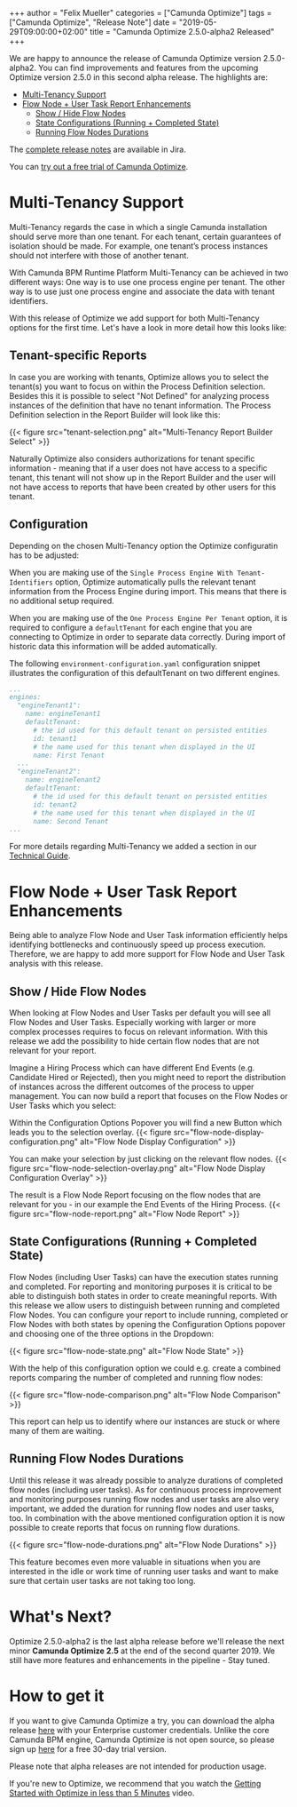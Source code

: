 +++
author = "Felix Mueller"
categories = ["Camunda Optimize"]
tags = ["Camunda Optimize", "Release Note"]
date = "2019-05-29T09:00:00+02:00"
title = "Camunda Optimize 2.5.0-alpha2 Released"
+++

We are happy to announce the release of Camunda Optimize version 2.5.0-alpha2.
You can find improvements and features from the upcoming Optimize version 2.5.0 in this second alpha release. The highlights are:

- [Multi-Tenancy Support](/post/2019/05/camunda-optimize-25-alpha2-released/#multi-tenancy-support)
- [Flow Node + User Task Report Enhancements](/post/2019/05/camunda-optimize-25-alpha2-released/#flow-node-user-task-report-enhancements)
  - [Show / Hide Flow Nodes](/post/2019/05/camunda-optimize-25-alpha2-released/#show-hide-flow-nodes)
  - [State Configurations (Running + Completed State)](/post/2019/05/camunda-optimize-25-alpha2-released/#state-configurations-running-completed-state)
  - [Running Flow Nodes Durations](/post/2019/05/camunda-optimize-25-alpha2-released/#running-flow-nodes-durations)

The [complete release notes](https://jira.camunda.com/secure/ReleaseNote.jspa?projectId=10730&version=15407) are available in Jira.

<!--more-->

You can [try out a free trial of Camunda Optimize](#how-to-get-it).

# Multi-Tenancy Support

Multi-Tenancy regards the case in which a single Camunda installation should serve more than one tenant. For each tenant, certain guarantees of isolation should be made. For example, one tenant’s process instances should not interfere with those of another tenant.

With Camunda BPM Runtime Platform Multi-Tenancy can be achieved in two different ways:
One way is to use one process engine per tenant. The other way is to use just one process engine and associate the data with tenant identifiers.

With this release of Optimize we add support for both Multi-Tenancy options for the first time. Let's have a look in more detail how this looks like:

## Tenant-specific Reports

In case you are working with tenants, Optimize allows you to select the tenant(s) you want to focus on within the Process Definition selection. Besides this it is possible to select "Not Defined" for analyzing process instances of the definition that have no tenant information. The Process Definition selection in the Report Builder will look like this:

{{< figure src="tenant-selection.png" alt="Multi-Tenancy Report Builder Select" >}}

Naturally Optimize also considers authorizations for tenant specific information - meaning that if a user does not have access to a specific tenant, this tenant will not show up in the Report Builder and the user will not have access to reports that have been created by other users for this tenant.

## Configuration

Depending on the chosen Multi-Tenancy option the Optimize configuratin has to be adjusted:

When you are making use of the `Single Process Engine With Tenant-Identifiers` option, Optimize automatically pulls the relevant tenant information from the Process Engine during import. This means that there is no additional setup required.


When you are making use of the `One Process Engine Per Tenant` option, it is required to configure a `defaultTenant` for each engine that you are connecting to Optimize in order to separate data correctly. During import of historic data this information will be added automatically.

The following `environment-configuration.yaml` configuration snippet illustrates the configuration of this defaultTenant on two different engines.

```yaml
...
engines:
  "engineTenant1":
    name: engineTenant1
    defaultTenant:
      # the id used for this default tenant on persisted entities
      id: tenant1
      # the name used for this tenant when displayed in the UI
      name: First Tenant
  ...
  "engineTenant2":
    name: engineTenant2
    defaultTenant:
      # the id used for this default tenant on persisted entities
      id: tenant2
      # the name used for this tenant when displayed in the UI
      name: Second Tenant
...
```

For more details regarding Multi-Tenancy we added a section in our [Technical Guide](https://docs.camunda.org/optimize/technical-guide/setup/multi-tenancy/).

# Flow Node + User Task Report Enhancements

Being able to analyze Flow Node and User Task information efficiently helps identifying bottlenecks and continuously speed up process execution.
Therefore, we are happy to add more support for Flow Node and User Task analysis with this release.

## Show / Hide Flow Nodes

When looking at Flow Nodes and User Tasks per default you will see all Flow Nodes and User Tasks. Especially working with larger or more complex processes requires to focus on relevant information. With this release we add the possibility to hide certain flow nodes that are not relevant for your report.

Imagine a Hiring Process which can have different End Events (e.g. Candidate Hired or Rejected), then you might need to report the distribution of instances across the different outcomes of the process to upper management. You can now build a report that focuses on the Flow Nodes or User Tasks which you select:

Within the Configuration Options Popover you will find a new Button which leads you to the selection overlay.
{{< figure src="flow-node-display-configuration.png" alt="Flow Node Display Configuration" >}}

You can make your selection by just clicking on the relevant flow nodes.
{{< figure src="flow-node-selection-overlay.png" alt="Flow Node Display Configuration Overlay" >}}

The result is a Flow Node Report focusing on the flow nodes that are relevant for you - in our example the End Events of the Hiring Process.
{{< figure src="flow-node-report.png" alt="Flow Node Report" >}}

## State Configurations (Running + Completed State)

Flow Nodes (including User Tasks) can have the execution states running and completed. For reporting and monitoring purposes it is critical to be able to distinguish both states in order to create meaningful reports.
With this release we allow users to distinguish between running and completed Flow Nodes.
You can configure your report to include running, completed or Flow Nodes with both states by opening the Configuration Options popover and choosing one of the three options in the Dropdown:

{{< figure src="flow-node-state.png" alt="Flow Node State" >}}

With the help of this configuration option we could e.g. create a combined reports comparing the number of completed and running flow nodes:

{{< figure src="flow-node-comparison.png" alt="Flow Node Comparison" >}}

This report can help us to identify where our instances are stuck or where many of them are waiting.

## Running Flow Nodes Durations

Until this release it was already possible to analyze durations of completed flow nodes (including user tasks). As for continuous process improvement and monitoring purposes running flow nodes and user tasks are also very important, we added the duration for running flow nodes and user tasks, too. In combination with the above mentioned configuration option it is now possible to create reports that focus on running flow durations.

{{< figure src="flow-node-durations.png" alt="Flow Node Durations" >}}

This feature becomes even more valuable in situations when you are interested in the idle or work time of running user tasks and want to make sure that certain user tasks are not taking too long.

# What's Next?

Optimize 2.5.0-alpha2 is the last alpha release before we'll release the next minor **Camunda Optimize 2.5** at the end of the second quarter 2019. We still have more features and enhancements in the pipeline - Stay tuned.

# How to get it

If you want to give Camunda Optimize a try, you can download the alpha release [here](https://docs.camunda.org/enterprise/download/#camunda-optimize) with your Enterprise customer credentials. Unlike the core Camunda BPM engine, Camunda Optimize is not open source, so please sign up [here](https://camunda.com/download/enterprise/) for a free 30-day trial version.

Please note that alpha releases are not intended for production usage.

If you're new to Optimize, we recommend that you watch the [Getting Started with Optimize in less than 5 Minutes](https://camunda.com/learn/videos/getting-started-optimize/) video.
